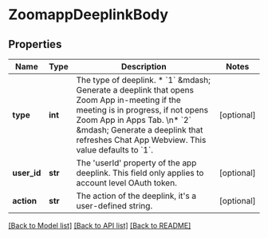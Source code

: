 # ZoomappDeeplinkBody

## Properties
Name | Type | Description | Notes
------------ | ------------- | ------------- | -------------
**type** | **int** | The type of deeplink.  * &#x60;1&#x60; &amp;mdash; Generate a deeplink that opens Zoom App in-meeting if the meeting is in progress, if not opens Zoom App in Apps Tab. \\n* &#x60;2&#x60; &amp;mdash;  Generate a deeplink that refreshes Chat App Webview.    This value defaults to &#x60;1&#x60;. | [optional] 
**user_id** | **str** | The &#x27;userId&#x27; property of the app deeplink. This field only applies to account level OAuth token. | [optional] 
**action** | **str** | The action of the deeplink, it&#x27;s a user-defined string. | [optional] 

[[Back to Model list]](../README.md#documentation-for-models) [[Back to API list]](../README.md#documentation-for-api-endpoints) [[Back to README]](../README.md)

